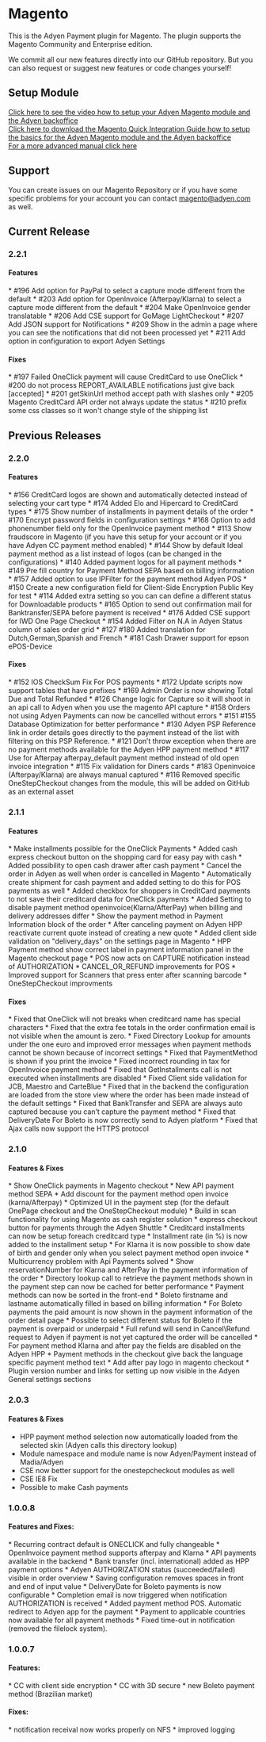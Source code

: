 Magento
=======

This is the Adyen Payment plugin for Magento. The plugin supports the Magento Community and Enterprise edition.

We commit all our new features directly into our GitHub repository.
But you can also request or suggest new features or code changes yourself!

<h2>Setup Module</h2>
<a href="http://vimeo.com/94005128">Click here to see the video how to setup your Adyen Magento module and the Adyen backoffice</a><br />
<a href="https://www.adyen.com/dam/jcr:80ea0213-02cd-43aa-8136-459a471d2a0d/MagentoQuickIntegrationManual.pdf">Click here to download the Magento Quick Integration Guide how to setup the basics for the Adyen Magento module and the Adyen backoffice</a><br />
<a href="https://www.adyen.com/dam/jcr:d0fd4c42-831b-4c4a-b5e5-864cc1410145/AdyenMagentoExtension">For a more advanced manual click here</a>

<h2>Support</h2>
You can create issues on our Magento Repository or if you have some specific problems for your account you can contact <a href="mailto:magento@adyen.com">magento@adyen.com</a>  as well.

<h2>Current Release</h2>
<h3>2.2.1</h3>
<h4>Features</h4>
* #196 Add option for PayPal to select a capture mode different from the default
* #203 Add option for OpenInvoice (Afterpay/Klarna) to select a capture mode different from the default
* #204 Make OpenInvoice gender translatable
* #206 Add CSE support for GoMage LightCheckout
* #207 Add JSON support for Notifications
* #209 Show in the admin a page where you can see the notifications that did not been processed yet
* #211 Add option in configuration to export Adyen Settings

<h4>Fixes</h4>
* #197 Failed OneClick payment will cause CreditCard to use OneClick
* #200 do not process REPORT_AVAILABLE notifications just give back [accepted]
* #201 getSkinUrl method accept path with slashes only
* #205 Magento CreditCard API order not always update the status
* #210 prefix some css classes so it won't change style of the shipping list

<h2>Previous Releases</h2>
<h3>2.2.0</h3>
<h4>Features</h4>
* #156 CreditCard logos are shown and automatically detected instead of selecting your cart type
* #174 Added Elo and Hipercard to CreditCard types
* #175 Show number of installments in payment details of the order
* #170 Encrypt password fields in configuration settings
* #168 Option to add phonenumber field only for the OpenInvoice payment method
* #113 Show fraudscore in Magento (if you have this setup for your account or if you have Adyen CC payment method enabled)
* #144 Show by default Ideal payment method as a list instead of logos (can be changed in the configurations)
* #140 Added payment logos for all payment methods
* #149 Pre fill country for Payment Method SEPA based on billing information
* #157 Added option to use IPFilter for the payment method Adyen POS
* #150 Create a new  configuration field for Client-Side Encryption Public Key for test
* #114 Added extra setting so you can can define a different status for Downloadable products
* #165 Option to send out confirmation mail for Banktransfer/SEPA before payment is received
* #176 Added CSE support for IWD One Page Checkout
* #154 Added Filter on N.A in Adyen Status column of sales order grid
* #127 #180 Added translation for Dutch,German,Spanish and French
* #181 Cash Drawer support for epson ePOS-Device

<h4>Fixes</h4>
* #152 IOS CheckSum Fix For POS payments
* #172 Update scripts now support tables that have prefixes
* #169 Admin Order is now showing Total Due and Total Refunded
* #126 Change logic for Capture so it will shoot in an api call to Adyen when you use the magento API capture
* #158 Orders not using Adyen Payments can now be cancelled without errors
* #151 #155 Database Optimization for better performance
* #130 Adyen PSP Reference link in order details goes directly to the payment instead of the list with filtering on this PSP Reference.
* #121 Don’t throw exception when there are no payment methods available for the Adyen HPP payment method
* #117 Use for Afterpay afterpay_default payment method instead of old open invoice integration
* #115 Fix validation for Diners cards
* #183 Openinvoice (Afterpay/Klarna) are always manual captured
* #116 Removed specific OneStepCheckout changes from the module, this will be added on GitHub as an external asset

<h3>2.1.1</h3>
<h4>Features</h4>
* Make installments possible for the OneClick Payments
* Added cash express checkout button on the shopping card for easy pay with cash
* Added possibility to open cash drawer after cash payment
* Cancel the order in Adyen as well when order is cancelled in Magento
* Automatically create shipment for cash payment and added setting to do this for POS payments as well
* Added checkbox for shoppers in CreditCard payments to not save their creditcard data for OneClick payments
* Added Setting to disable payment method openinvoice(Klarna/AfterPay) when billing and delivery addresses differ
* Show the payment method in Payment Information block of the order
* After canceling payment on Adyen HPP reactivate current quote instead of creating a new quote
* Added client side validation on "delivery_days" on the settings page in Magento
* HPP Payment method show correct label in payment information panel in the Magento checkout page
* POS now acts on CAPTURE notification instead of AUTHORIZATION
* CANCEL_OR_REFUND improvements for POS
* Improved support for Scanners that press enter after scanning barcode
* OneStepCheckout improvments

<h4>Fixes</h4>
* Fixed that OneClick will not breaks when creditcard name has special characters
* Fixed that the extra fee totals in the order confirmation email is not visible when the amount is zero.
* Fixed Directory Lookup for amounts under the one euro and improved error messages when payment methods cannot be shown because of incorrect settings
* Fixed that PaymentMethod is shown if you print the invoice
* Fixed incorrect rounding in tax for OpenInvoice payment method
* Fixed that GetInstallments call is not executed when installments are disabled
* Fixed Client side validation for JCB, Maestro and CarteBlue
* Fixed that in the backend the configuration are loaded from the store view where the order has been made instead of the default settings
* Fixed that BankTransfer and SEPA are always auto captured because you can’t capture the payment method
* Fixed that DeliveryDate For Boleto is now correctly send to Adyen platform
* Fixed that Ajax calls now support the HTTPS protocol

<h3>2.1.0</h3>
<h4>Features & Fixes</h4>
 * Show OneClick payments in Magento checkout
 * New API payment method SEPA
 * Add discount for the payment method open invoice (karna/Afterpay)
 * Optimized UI in the payment step (for the default OnePage checkout and the OneStepCheckout module)
 * Build in scan functionality for using Magento as cash register solution
 * express checkout button for payments through the Adyen Shuttle
 * Creditcard installments can now be setup foreach creditcard type
 * Installment rate (in %) is now added to the installment setup
 * For Klarna it is now possible to show date of birth and gender only when you select payment method open invoice
 * Multicurrency problem with Api Payments solved
 * Show reservationNumber for Klarna and AfterPay in the payment information of the order
 * Directory lookup call to retrieve the payment methods shown in the payment step can now be cached for better performance
 * Payment methods can now be sorted in the front-end
 * Boleto firstname and lastname automatically filled in based on billing information
 * For Boleto payments the paid amount is now shown in the payment information of the order detail page
 * Possible to select different status for Boleto if the payment is overpaid or underpaid
 * Full refund will send in Cancel\Refund request to Adyen if payment is not yet captured the order will be cancelled
 * For payment method Klarna and after pay the fields are disabled on the Adyen HPP
 * Payment methods in the checkout give back the language specific payment method text
 * Add after pay logo in magento checkout
 * Plugin version number and links for setting up now visible in the Adyen General settings sections

<h3>2.0.3</h3>
<h4>Features & Fixes</h4>
 
 * HPP payment method selection now automatically loaded from the selected skin (Adyen calls this directory lookup)
 * Module namespace and module name is now Adyen/Payment instead of Madia/Adyen
 * CSE now better support for the onestepcheckout modules as well
 * CSE IE8 Fix
 * Possible to make Cash payments


<h3>1.0.0.8</h3>
<h4>Features and Fixes:</h4>
 * Recurring contract default is ONECLICK and fully changeable
 * OpenInvoice payment method supports afterpay and Klarna
 * API payments available in the backend
 * Bank transfer (incl. international) added as HPP payment options
 * Adyen AUTHORIZATION status (succeeded/failed) visible in order overview
 * Saving configuration removes spaces in front and end of input value
 * DeliveryDate for Boleto payments is now configurable
 * Completion email is now triggered when notification AUTHORIZATION is received
 * Added payment method POS. Automatic redirect to Adyen app for the payment
 * Payment to applicable countries now available for all payment methods
 * Fixed time-out in notification (removed the filelock system). 

<h3>1.0.0.7</h3>

<h4>Features:</h4>
 * CC with client side encryption
 * CC with 3D secure
 * new Boleto payment method (Brazilian market)

<h4>Fixes:</h4>
 * notification receival now works properly on NFS
 * improved logging
